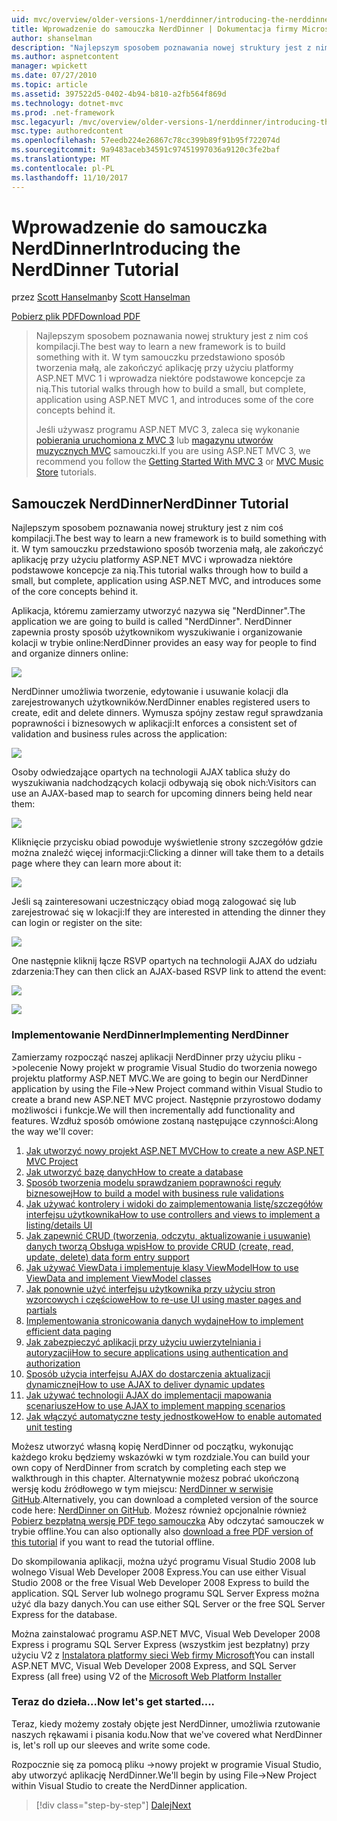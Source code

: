 ```yaml
---
uid: mvc/overview/older-versions-1/nerddinner/introducing-the-nerddinner-tutorial
title: Wprowadzenie do samouczka NerdDinner | Dokumentacja firmy Microsoft
author: shanselman
description: "Najlepszym sposobem poznawania nowej struktury jest z nim coś kompilacji. W tym samouczku przedstawiono sposób tworzenia mały, ale pełny, aplikacji, za pomocą ASP.NE..."
ms.author: aspnetcontent
manager: wpickett
ms.date: 07/27/2010
ms.topic: article
ms.assetid: 397522d5-0402-4b94-b810-a2fb564f869d
ms.technology: dotnet-mvc
ms.prod: .net-framework
msc.legacyurl: /mvc/overview/older-versions-1/nerddinner/introducing-the-nerddinner-tutorial
msc.type: authoredcontent
ms.openlocfilehash: 57eedb224e26867c78cc399b89f91b95f722074d
ms.sourcegitcommit: 9a9483aceb34591c97451997036a9120c3fe2baf
ms.translationtype: MT
ms.contentlocale: pl-PL
ms.lasthandoff: 11/10/2017
---
```

<a name="introducing-the-nerddinner-tutorial"></a><span data-ttu-id="73a9a-104">Wprowadzenie do samouczka NerdDinner</span><span class="sxs-lookup"><span data-stu-id="73a9a-104">Introducing the NerdDinner Tutorial</span></span>
====================
<span data-ttu-id="73a9a-105">przez [Scott Hanselman](https://github.com/shanselman)</span><span class="sxs-lookup"><span data-stu-id="73a9a-105">by [Scott Hanselman](https://github.com/shanselman)</span></span>

[<span data-ttu-id="73a9a-106">Pobierz plik PDF</span><span class="sxs-lookup"><span data-stu-id="73a9a-106">Download PDF</span></span>](http://aspnetmvcbook.s3.amazonaws.com/aspnetmvc-nerdinner_v1.pdf)

> <span data-ttu-id="73a9a-107">Najlepszym sposobem poznawania nowej struktury jest z nim coś kompilacji.</span><span class="sxs-lookup"><span data-stu-id="73a9a-107">The best way to learn a new framework is to build something with it.</span></span> <span data-ttu-id="73a9a-108">W tym samouczku przedstawiono sposób tworzenia małą, ale zakończyć aplikację przy użyciu platformy ASP.NET MVC 1 i wprowadza niektóre podstawowe koncepcje za nią.</span><span class="sxs-lookup"><span data-stu-id="73a9a-108">This tutorial walks through how to build a small, but complete, application using ASP.NET MVC 1, and introduces some of the core concepts behind it.</span></span>
> 
> <span data-ttu-id="73a9a-109">Jeśli używasz programu ASP.NET MVC 3, zaleca się wykonanie [pobierania uruchomiona z MVC 3](../../older-versions/getting-started-with-aspnet-mvc3/cs/intro-to-aspnet-mvc-3.md) lub [magazynu utworów muzycznych MVC](../../older-versions/mvc-music-store/mvc-music-store-part-1.md) samouczki.</span><span class="sxs-lookup"><span data-stu-id="73a9a-109">If you are using ASP.NET MVC 3, we recommend you follow the [Getting Started With MVC 3](../../older-versions/getting-started-with-aspnet-mvc3/cs/intro-to-aspnet-mvc-3.md) or [MVC Music Store](../../older-versions/mvc-music-store/mvc-music-store-part-1.md) tutorials.</span></span>


## <a name="nerddinner-tutorial"></a><span data-ttu-id="73a9a-110">Samouczek NerdDinner</span><span class="sxs-lookup"><span data-stu-id="73a9a-110">NerdDinner Tutorial</span></span>

<span data-ttu-id="73a9a-111">Najlepszym sposobem poznawania nowej struktury jest z nim coś kompilacji.</span><span class="sxs-lookup"><span data-stu-id="73a9a-111">The best way to learn a new framework is to build something with it.</span></span> <span data-ttu-id="73a9a-112">W tym samouczku przedstawiono sposób tworzenia małą, ale zakończyć aplikację przy użyciu platformy ASP.NET MVC i wprowadza niektóre podstawowe koncepcje za nią.</span><span class="sxs-lookup"><span data-stu-id="73a9a-112">This tutorial walks through how to build a small, but complete, application using ASP.NET MVC, and introduces some of the core concepts behind it.</span></span>

<span data-ttu-id="73a9a-113">Aplikacja, któremu zamierzamy utworzyć nazywa się "NerdDinner".</span><span class="sxs-lookup"><span data-stu-id="73a9a-113">The application we are going to build is called "NerdDinner".</span></span> <span data-ttu-id="73a9a-114">NerdDinner zapewnia prosty sposób użytkownikom wyszukiwanie i organizowanie kolacji w trybie online:</span><span class="sxs-lookup"><span data-stu-id="73a9a-114">NerdDinner provides an easy way for people to find and organize dinners online:</span></span>

![](introducing-the-nerddinner-tutorial/_static/image1.png)

<span data-ttu-id="73a9a-115">NerdDinner umożliwia tworzenie, edytowanie i usuwanie kolacji dla zarejestrowanych użytkowników.</span><span class="sxs-lookup"><span data-stu-id="73a9a-115">NerdDinner enables registered users to create, edit and delete dinners.</span></span> <span data-ttu-id="73a9a-116">Wymusza spójny zestaw reguł sprawdzania poprawności i biznesowych w aplikacji:</span><span class="sxs-lookup"><span data-stu-id="73a9a-116">It enforces a consistent set of validation and business rules across the application:</span></span>

![](introducing-the-nerddinner-tutorial/_static/image2.png)

<span data-ttu-id="73a9a-117">Osoby odwiedzające opartych na technologii AJAX tablica służy do wyszukiwania nadchodzących kolacji odbywają się obok nich:</span><span class="sxs-lookup"><span data-stu-id="73a9a-117">Visitors can use an AJAX-based map to search for upcoming dinners being held near them:</span></span>

![](introducing-the-nerddinner-tutorial/_static/image3.png)

<span data-ttu-id="73a9a-118">Kliknięcie przycisku obiad powoduje wyświetlenie strony szczegółów gdzie można znaleźć więcej informacji:</span><span class="sxs-lookup"><span data-stu-id="73a9a-118">Clicking a dinner will take them to a details page where they can learn more about it:</span></span>

![](introducing-the-nerddinner-tutorial/_static/image4.png)

<span data-ttu-id="73a9a-119">Jeśli są zainteresowani uczestniczący obiad mogą zalogować się lub zarejestrować się w lokacji:</span><span class="sxs-lookup"><span data-stu-id="73a9a-119">If they are interested in attending the dinner they can login or register on the site:</span></span>

![](introducing-the-nerddinner-tutorial/_static/image5.png)

<span data-ttu-id="73a9a-120">One następnie kliknij łącze RSVP opartych na technologii AJAX do udziału zdarzenia:</span><span class="sxs-lookup"><span data-stu-id="73a9a-120">They can then click an AJAX-based RSVP link to attend the event:</span></span>

![](introducing-the-nerddinner-tutorial/_static/image6.png)

![](introducing-the-nerddinner-tutorial/_static/image7.png)

### <a name="implementing-nerddinner"></a><span data-ttu-id="73a9a-121">Implementowanie NerdDinner</span><span class="sxs-lookup"><span data-stu-id="73a9a-121">Implementing NerdDinner</span></span>

<span data-ttu-id="73a9a-122">Zamierzamy rozpocząć naszej aplikacji NerdDinner przy użyciu pliku -&gt;polecenie Nowy projekt w programie Visual Studio do tworzenia nowego projektu platformy ASP.NET MVC.</span><span class="sxs-lookup"><span data-stu-id="73a9a-122">We are going to begin our NerdDinner application by using the File-&gt;New Project command within Visual Studio to create a brand new ASP.NET MVC project.</span></span> <span data-ttu-id="73a9a-123">Następnie przyrostowo dodamy możliwości i funkcje.</span><span class="sxs-lookup"><span data-stu-id="73a9a-123">We will then incrementally add functionality and features.</span></span> <span data-ttu-id="73a9a-124">Wzdłuż sposób omówione zostaną następujące czynności:</span><span class="sxs-lookup"><span data-stu-id="73a9a-124">Along the way we'll cover:</span></span>

1. [<span data-ttu-id="73a9a-125">Jak utworzyć nowy projekt ASP.NET MVC</span><span class="sxs-lookup"><span data-stu-id="73a9a-125">How to create a new ASP.NET MVC Project</span></span>](# "Utwórz nowy projekt ASP.NET MVC")
2. [<span data-ttu-id="73a9a-126">Jak utworzyć bazę danych</span><span class="sxs-lookup"><span data-stu-id="73a9a-126">How to create a database</span></span>](# "tworzenie bazy danych")
3. [<span data-ttu-id="73a9a-127">Sposób tworzenia modelu sprawdzaniem poprawności reguły biznesowej</span><span class="sxs-lookup"><span data-stu-id="73a9a-127">How to build a model with business rule validations</span></span>](# "Budowanie modelu sprawdzaniem poprawności reguły biznesowej")
4. [<span data-ttu-id="73a9a-128">Jak używać kontrolery i widoki do zaimplementowania listę/szczegółów interfejsu użytkownika</span><span class="sxs-lookup"><span data-stu-id="73a9a-128">How to use controllers and views to implement a listing/details UI</span></span>](# "używać kontrolery i widoki, do zaimplementowania interfejsu użytkownika listę/szczegółów")
5. <span data-ttu-id="73a9a-129">[Jak zapewnić CRUD (tworzenia, odczytu, aktualizowanie i usuwanie) danych tworzą Obsługa wpis](# "obsługuje wpis formularza danych Podaj CRUD (tworzenia, odczytu, aktualizacji, usuwania)")</span><span class="sxs-lookup"><span data-stu-id="73a9a-129">[How to provide CRUD (create, read, update, delete) data form entry support](# "Provide CRUD (Create, Read, Update, Delete) Data Form Entry Support")</span></span>
6. [<span data-ttu-id="73a9a-130">Jak używać ViewData i implementuje klasy ViewModel</span><span class="sxs-lookup"><span data-stu-id="73a9a-130">How to use ViewData and implement ViewModel classes</span></span>](# "Użyj ViewData i implementuje klasy ViewModel")
7. [<span data-ttu-id="73a9a-131">Jak ponownie użyć interfejsu użytkownika przy użyciu stron wzorcowych i częściowe</span><span class="sxs-lookup"><span data-stu-id="73a9a-131">How to re-use UI using master pages and partials</span></span>](# "ponownego użycia interfejsu użytkownika przy użyciu stron wzorcowych i częściowe")
8. [<span data-ttu-id="73a9a-132">Implementowania stronicowania danych wydajne</span><span class="sxs-lookup"><span data-stu-id="73a9a-132">How to implement efficient data paging</span></span>](# "zaimplementować wydajne danych stronicowania")
9. [<span data-ttu-id="73a9a-133">Jak zabezpieczyć aplikacji przy użyciu uwierzytelniania i autoryzacji</span><span class="sxs-lookup"><span data-stu-id="73a9a-133">How to secure applications using authentication and authorization</span></span>](# "bezpiecznego aplikacji przy użyciu uwierzytelniania i autoryzacji")
10. [<span data-ttu-id="73a9a-134">Sposób użycia interfejsu AJAX do dostarczenia aktualizacji dynamicznej</span><span class="sxs-lookup"><span data-stu-id="73a9a-134">How to use AJAX to deliver dynamic updates</span></span>](# "używać technologii AJAX, aby dostarczać aktualizacje dynamiczne")
11. [<span data-ttu-id="73a9a-135">Jak używać technologii AJAX do implementacji mapowania scenariusze</span><span class="sxs-lookup"><span data-stu-id="73a9a-135">How to use AJAX to implement mapping scenarios</span></span>](# "Użyj AJAX do implementacji mapowania scenariuszy")
12. [<span data-ttu-id="73a9a-136">Jak włączyć automatyczne testy jednostkowe</span><span class="sxs-lookup"><span data-stu-id="73a9a-136">How to enable automated unit testing</span></span>](# "włączenia zautomatyzowanych testów jednostkowych")

<span data-ttu-id="73a9a-137">Możesz utworzyć własną kopię NerdDinner od początku, wykonując każdego kroku będziemy wskazówki w tym rozdziale.</span><span class="sxs-lookup"><span data-stu-id="73a9a-137">You can build your own copy of NerdDinner from scratch by completing each step we walkthrough in this chapter.</span></span> <span data-ttu-id="73a9a-138">Alternatywnie możesz pobrać ukończoną wersję kodu źródłowego w tym miejscu: [NerdDinner w serwisie GitHub](https://github.com/AspNetMVPSamples/NerdDinner).</span><span class="sxs-lookup"><span data-stu-id="73a9a-138">Alternatively, you can download a completed version of the source code here: [NerdDinner on GitHub](https://github.com/AspNetMVPSamples/NerdDinner).</span></span> <span data-ttu-id="73a9a-139">Możesz również opcjonalnie również [Pobierz bezpłatną wersję PDF tego samouczka](http://aspnetmvcbook.s3.amazonaws.com/aspnetmvc-nerdinner_v1.pdf) Aby odczytać samouczek w trybie offline.</span><span class="sxs-lookup"><span data-stu-id="73a9a-139">You can also optionally also [download a free PDF version of this tutorial](http://aspnetmvcbook.s3.amazonaws.com/aspnetmvc-nerdinner_v1.pdf) if you want to read the tutorial offline.</span></span>

<span data-ttu-id="73a9a-140">Do skompilowania aplikacji, można użyć programu Visual Studio 2008 lub wolnego Visual Web Developer 2008 Express.</span><span class="sxs-lookup"><span data-stu-id="73a9a-140">You can use either Visual Studio 2008 or the free Visual Web Developer 2008 Express to build the application.</span></span> <span data-ttu-id="73a9a-141">SQL Server lub wolnego programu SQL Server Express można użyć dla bazy danych.</span><span class="sxs-lookup"><span data-stu-id="73a9a-141">You can use either SQL Server or the free SQL Server Express for the database.</span></span>

<span data-ttu-id="73a9a-142">Można zainstalować programu ASP.NET MVC, Visual Web Developer 2008 Express i programu SQL Server Express (wszystkim jest bezpłatny) przy użyciu V2 z [Instalatora platformy sieci Web firmy Microsoft](https://www.microsoft.com/web/downloads/platform.aspx)</span><span class="sxs-lookup"><span data-stu-id="73a9a-142">You can install ASP.NET MVC, Visual Web Developer 2008 Express, and SQL Server Express (all free) using V2 of the [Microsoft Web Platform Installer](https://www.microsoft.com/web/downloads/platform.aspx)</span></span>

### <a name="now-lets-get-started"></a><span data-ttu-id="73a9a-143">Teraz do dzieła...</span><span class="sxs-lookup"><span data-stu-id="73a9a-143">Now let's get started....</span></span>

<span data-ttu-id="73a9a-144">Teraz, kiedy możemy zostały objęte jest NerdDinner, umożliwia rzutowanie naszych rękawami i pisania kodu.</span><span class="sxs-lookup"><span data-stu-id="73a9a-144">Now that we've covered what NerdDinner is, let's roll up our sleeves and write some code.</span></span>

<span data-ttu-id="73a9a-145">Rozpocznie się za pomocą pliku -&gt;nowy projekt w programie Visual Studio, aby utworzyć aplikację NerdDinner.</span><span class="sxs-lookup"><span data-stu-id="73a9a-145">We'll begin by using File-&gt;New Project within Visual Studio to create the NerdDinner application.</span></span>

>[!div class="step-by-step"]
[<span data-ttu-id="73a9a-146">Dalej</span><span class="sxs-lookup"><span data-stu-id="73a9a-146">Next</span></span>](create-a-new-aspnet-mvc-project.md)
